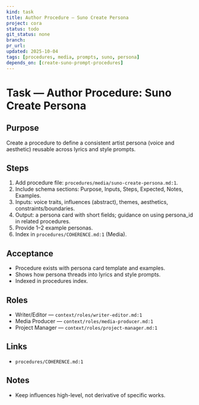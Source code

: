 ```yaml
---
kind: task
title: Author Procedure — Suno Create Persona
project: cora
status: todo
git_status: none
branch: 
pr_url: 
updated: 2025-10-04
tags: [procedures, media, prompts, suno, persona]
depends_on: [create-suno-prompt-procedures]
---
```


# Task — Author Procedure: Suno Create Persona

## Purpose
Create a procedure to define a consistent artist persona (voice and aesthetic) reusable across lyrics and style prompts.

## Steps
1) Add procedure file: `procedures/media/suno-create-persona.md:1`.
2) Include schema sections: Purpose, Inputs, Steps, Expected, Notes, Examples.
3) Inputs: voice traits, influences (abstract), themes, aesthetics, constraints/boundaries.
4) Output: a persona card with short fields; guidance on using persona_id in related procedures.
5) Provide 1–2 example personas.
6) Index in `procedures/COHERENCE.md:1` (Media).

## Acceptance
- Procedure exists with persona card template and examples.
- Shows how persona threads into lyrics and style prompts.
- Indexed in procedures index.

## Roles
- Writer/Editor — `context/roles/writer-editor.md:1`
- Media Producer — `context/roles/media-producer.md:1`
- Project Manager — `context/roles/project-manager.md:1`

## Links
- `procedures/COHERENCE.md:1`

## Notes
- Keep influences high-level, not derivative of specific works.

